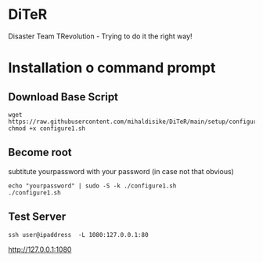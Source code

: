 # DiTeR
Disaster Team TRevolution - Trying to do it the right way!

# Installation o command prompt
## Download Base Script
```
wget https://raw.githubusercontent.com/mihaldisike/DiTeR/main/setup/configure1.sh
chmod +x configure1.sh
```
## Become root
subtitute yourpassword with your password (in case not that obvious)
```
echo "yourpassword" | sudo -S -k ./configure1.sh
./configure1.sh
```
## Test Server
```
ssh user@ipaddress  -L 1080:127.0.0.1:80
```
http://127.0.0.1:1080
